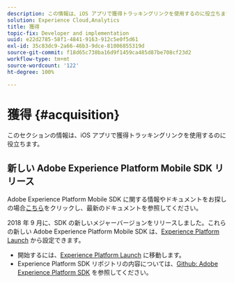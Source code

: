 ```yaml
---
description: この情報は、iOS アプリで獲得トラッキングリンクを使用するのに役立ちます。
solution: Experience Cloud,Analytics
title: 獲得
topic-fix: Developer and implementation
uuid: e22d2785-58f1-4841-9163-912c5e0f5d61
exl-id: 35c83dc9-2a66-46b3-9dce-81006855319d
source-git-commit: f18d65c738ba16d9f1459ca485d87be708cf23d2
workflow-type: tm+mt
source-wordcount: '122'
ht-degree: 100%

---
```


# 獲得 {#acquisition}

このセクションの情報は、iOS アプリで獲得トラッキングリンクを使用するのに役立ちます。

## 新しい Adobe Experience Platform Mobile SDK リリース

Adobe Experience Platform Mobile SDK に関する情報やドキュメントをお探しの場合[こちら](https://aep-sdks.gitbook.io/docs/)をクリックし、最新のドキュメントを参照してください。

2018 年 9 月に、SDK の新しいメジャーバージョンをリリースしました。これらの新しい Adobe Experience Platform Mobile SDK は、[Experience Platform Launch](https://www.adobe.com/jp/experience-platform/launch.html) から設定できます。

* 開始するには、[Experience Platform Launch](https://launch.adobe.com/) に移動します。
* Experience Platform SDK リポジトリの内容については、[Github: Adobe Experience Platform SDK](https://github.com/Adobe-Marketing-Cloud/acp-sdks) を参照してください。
